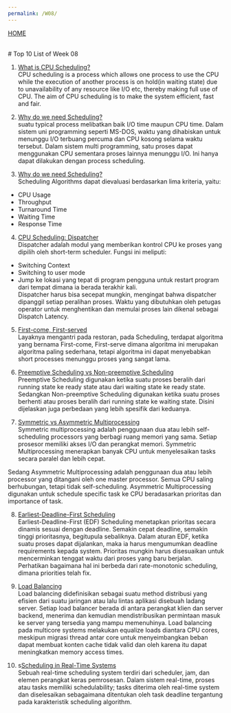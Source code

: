```yaml
---
permalink: /W08/
---
```

[HOME](../)

<br>
# Top 10 List of Week 08

1. [What is CPU Scheduling?](https://www.studytonight.com/operating-system/cpu-scheduling#)<br>
CPU scheduling is a process which allows one process to use the CPU while the execution of another process is on hold(in waiting state) due to unavailability of any resource like I/O etc, thereby making full use of CPU. The aim of CPU scheduling is to make the system efficient, fast and fair.

2. [Why do we need Scheduling?](https://www.geeksforgeeks.org/cpu-scheduling-in-operating-systems/)<br>
suatu typical process melibatkan baik I/O time maupun CPU time. Dalam sistem uni programming seperti MS-DOS, waktu yang dihabiskan untuk menunggu I/O terbuang percuma dan CPU kosong selama waktu tersebut. Dalam sistem multi programming, satu proses dapat menggunakan CPU sementara proses lainnya menunggu I/O. Ini hanya dapat dilakukan dengan process scheduling.

3. [Why do we need Scheduling?](https://www.geeksforgeeks.org/cpu-scheduling-in-operating-systems/)<br>
Scheduling Algorithms dapat dievaluasi berdasarkan lima kriteria, yaitu:
* CPU Usage
* Throughput
* Turnaround Time
* Waiting Time
* Response Time

4. [CPU Scheduling: Dispatcher](https://www.studytonight.com/operating-system/cpu-scheduling#)<br>
Dispatcher adalah modul yang memberikan kontrol CPU ke proses yang dipilih oleh short-term scheduler. Fungsi ini meliputi:
* Switching Context
* Switching to user mode
* Jump ke lokasi yang tepat di program pengguna untuk restart program dari tempat dimana ia berada terakhir kali. <br>
Dispatcher harus bisa secepat mungkin, mengingat bahwa dispatcher dipanggil setiap peralihan proses. Waktu yang dibutuhkan oleh petugas operator untuk menghentikan dan memulai proses lain dikenal sebagai Dispatch Latency.

5. [First-come, First-served](https://www.academia.edu/42880365/Operating_System_Concepts_10th_Editions)<br>
Layaknya mengantri pada restoran, pada Scheduling, terdapat algoritma yang bernama First-come, First-serve dimana algoritma ini merupakan algoritma paling sederhana, tetapi algoritma ini dapat menyebabkan short processes menunggu proses yang sangat lama.

6. [Preemptive Scheduling vs Non-preemptive Scheduling](https://www.geeksforgeeks.org/preemptive-and-non-preemptive-scheduling/)<br>
Preemptive Scheduling digunakan ketika suatu proses beralih dari running state ke ready state atau dari waiting state ke ready state. Sedangkan Non-preemptive Scheduling digunakan ketika suatu proses berhenti atau proses beralih dari running state ke waiting state. Disini dijelaskan juga perbedaan yang lebih spesifik dari keduanya.

7. [Symmetric vs Asymmetric Multiprocessing](https://www.tutorialspoint.com/difference-between-asymmetric-and-symmetric-multiprocessing)<br>
Symmetric multiprocessing adalah penggunaan dua atau lebih self-scheduling processors yang berbagi ruang memori yang sama. Setiap prosesor memiliki akses I/O dan perangkat memori. Symmetric Multiprocessing menerapkan banyak CPU untuk menyelesaikan tasks secara paralel dan lebih cepat.

Sedang Asymmetric Multiprocessing adalah penggunaan dua atau lebih processor yang ditangani oleh one master processor. Semua CPU saling berhubungan, tetapi tidak self-scheduling. Asymmetric Multiprocessing digunakan untuk schedule specific task ke CPU beradasarkan prioritas dan importance of task.

8. [Earliest-Deadline-First Scheduling](https://www.academia.edu/42880365/Operating_System_Concepts_10th_Editions)<br>
Earliest-Deadline-First (EDF) Scheduling menetapkan prioritas secara dinamis sesuai dengan deadline. Semakin cepat deadline, semakin tinggi prioritasnya, begitupula sebaliknya. Dalam aturan EDF, ketika suatu proses dapat dijalankan, maka ia harus mengumumkan deadline requirements kepada system. Prioritas mungkin harus disesuaikan untuk mencerminkan tenggat waktu dari proses yang baru berjalan. Perhatikan bagaimana hal ini berbeda dari rate-monotonic scheduling, dimana priorities telah fix.

9. [Load Balancing](https://www.citrix.com/en-in/glossary/load-balancing.html)<br>
Load balancing didefinisikan sebagai suatu method distribusi yang efisien dari suatu jaringan atau lalu lintas aplikasi disebuah ladang server. Setiap load balancer berada di antara perangkat klien dan server backend, menerima dan kemudian mendistribusikan permintaan masuk ke server yang tersedia yang mampu memenuhinya. Load balancing pada multicore systems melakukan equalize loads diantara CPU cores, meskipun migrasi thread antar core untuk menyeimbangkan beban dapat membuat konten cache tidak valid dan oleh karena itu dapat meningkatkan memory access times.

10. s[Scheduling in Real-Time Systems](https://www.geeksforgeeks.org/scheduling-in-real-time-systems/)<br>
Sebuah real-time scheduling system terdiri dari scheduler, jam, dan elemen perangkat keras pemrosesan. Dalam sistem real-time, proses atau tasks memiliki schedulability; tasks diterima oleh real-time system dan diselesaikan sebagaimana ditentukan oleh task deadline tergantung pada karakteristik scheduling algorithm.
